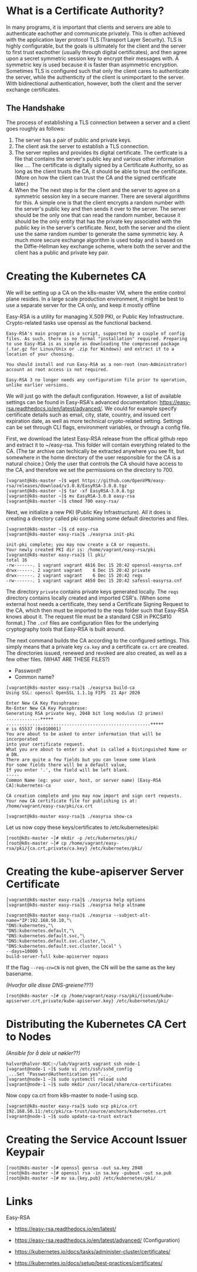 # What is a Certificate Authority?
In many programs, it is important that clients and servers are able to authenticate eachother and communicate privately. This is often achieved with the application layer protocol TLS (Transport Layer Security). TLS is highly configurable, but the goals is ultimately for the client and the server to first trust eachother (usually through digital certificates), and then agree upon a secret symmetric session key to encrypt their messages with. A symmetric key is used because it is faster than asymmetric encryption. Sometimes TLS is configured such that only the client cares to authenticate the server, while the authenticity of the client is unimportant to the server. With bidirectional authentication, however, both the client and the server exchange certificates.

## The Handshake

The process of establishing a TLS connection between a server and a client goes roughly as follows:
1. The server has a pair of public and private keys.
2. The client ask the server to establish a TLS connection.
3. The server replies and provides its digital certificate. The certficate is a file that contains the server's public key and various other information like .... The certificate is digitally signed by a Certificate Authority, so as long as the client trusts the CA, it should be able to trust the certificate. (More on how the client can trust the CA and the signed certificate later.)
4. When the The next step is for the client and the server to agree on a symmetric session key in a secure manner. There are several algorithms for this. A simple one is that the client encrypts a random number with the server's public key and then sends it over to the server. The server should be the only one that can read the random number, because it should be the only entity that has the private key associated with the public key in the server's certificate. Next, both the server and the client use the same random number to generate the same symmetric key. A much more secure exchange algorithm is used today and is based on the Diffie-Hellman key exchange scheme, where both the server and the client has a public and private key pair.


# Creating the Kubernetes CA

We will be setting up a CA on the k8s-master VM, where the entire control plane resides. In a large scale production environment, it might be best to use a separate server for the CA only, and keep it mostly offline 

Easy-RSA is a utility for managing X.509 PKI, or Public Key Infrastructure. Crypto-related tasks use openssl as the functional backend.

```
Easy-RSA's main program is a script, supported by a couple of config files. As such, there is no formal "installation" required. Preparing to use Easy-RSA is as simple as downloading the compressed package (.tar.gz for Linux/Unix or .zip for Windows) and extract it to a location of your choosing. 

You should install and run Easy-RSA as a non-root (non-Administrator) account as root access is not required.

Easy-RSA 3 no longer needs any configuration file prior to operation, unlike earlier versions. 
```
We will just go with the default configuration. However, a list of available settings can be found in Easy-RSA's advanced documentation: https://easy-rsa.readthedocs.io/en/latest/advanced/. We could for example specify certificate details such as email, city, state, country, and issued cert expiration date, as well as more technical crypto-related setting. Settings can be set through CLI flags, environment variables, or through a config file.

First, we download the latest Easy-RSA release from the offical github repo and extract it to ~/easy-rsa. This folder will contain everything related to the CA. (The tar archive can techically be extracted anywhere you see fit, but somewhere in the home directory of the user responsible for the CA is a natural choice.) Only the user that controls the CA should have access to the CA, and therefore we set the permissions on the directory to 700.

```console
[vagrant@k8s-master ~]$ wget https://github.com/OpenVPN/easy-rsa/releases/download/v3.0.8/EasyRSA-3.0.8.tgz
[vagrant@k8s-master ~]$ tar -xf EasyRSA-3.0.8.tgz
[vagrant@k8s-master ~]$ mv EasyRSA-3.0.8 easy-rsa
[vagrant@k8s-master ~]$ chmod 700 easy-rsa/
```

Next, we initialize a new PKI (Public Key Infrastructure). All it does is creating a directory called pki containing some default directories and files.

```console
[vagrant@k8s-master ~]$ cd easy-rsa
[vagrant@k8s-master easy-rsa]$ ./easyrsa init-pki

init-pki complete; you may now create a CA or requests.
Your newly created PKI dir is: /home/vagrant/easy-rsa/pki
[vagrant@k8s-master easy-rsa]$ ll pki/
total 16
-rw-------. 1 vagrant vagrant 4616 Dec 15 20:42 openssl-easyrsa.cnf
drwx------. 2 vagrant vagrant    6 Dec 15 20:42 private
drwx------. 2 vagrant vagrant    6 Dec 15 20:42 reqs
-rw-------. 1 vagrant vagrant 4650 Dec 15 20:42 safessl-easyrsa.cnf
```
The directory `private` contains private keys generated locally. The `reqs` directory contains locally created and imported CSR's. (When some external host needs a certificate, they send a Certificate Signing Request to the CA, which then must be imported to the reqs folder such that Easy-RSA knows about it. The request file must be a standard CSR in PKCS#10 format.) The `.cnf` files are configuration files for the underlying cryptography tools that Easy-RSA is built around.

The next command builds the CA according to the configured settings. This simply means that a private key `ca.key` and a certificate `ca.crt` are created. The directories issued, renewed and revoked are also created, as well as a few other files. (WHAT ARE THESE FILES?)

* Password?
* Common name?

```console
[vagrant@k8s-master easy-rsa]$ ./easyrsa build-ca
Using SSL: openssl OpenSSL 1.1.1g FIPS  21 Apr 2020

Enter New CA Key Passphrase: 
Re-Enter New CA Key Passphrase: 
Generating RSA private key, 2048 bit long modulus (2 primes)
.............+++++
.......................................................+++++
e is 65537 (0x010001)
You are about to be asked to enter information that will be incorporated
into your certificate request.
What you are about to enter is what is called a Distinguished Name or a DN.
There are quite a few fields but you can leave some blank
For some fields there will be a default value,
If you enter '.', the field will be left blank.
-----
Common Name (eg: your user, host, or server name) [Easy-RSA CA]:kubernetes-ca

CA creation complete and you may now import and sign cert requests.
Your new CA certificate file for publishing is at:
/home/vagrant/easy-rsa/pki/ca.crt

[vagrant@k8s-master easy-rsa]$ ./easyrsa show-ca
```

Let us now copy these keys/certificates to /etc/kubernetes/pki:

```console
[root@k8s-master ~]# mkdir -p /etc/kubernetes/pki/
[root@k8s-master ~]# cp /home/vagrant/easy-rsa/pki/{ca.crt,private/ca.key} /etc/kubernetes/pki/
```

# Creating the kube-apiserver Server Certificate

```console
[vagrant@k8s-master easy-rsa]$ ./easyrsa help options
[vagrant@k8s-master easy-rsa]$ ./easyrsa help altname
```

```console
[vagrant@k8s-master easy-rsa]$ ./easyrsa --subject-alt-name="IP:192.168.50.10,"\
"DNS:kubernetes,"\
"DNS:kubernetes.default,"\
"DNS:kubernetes.default.svc,"\
"DNS:kubernetes.default.svc.cluster,"\
"DNS:kubernetes.default.svc.cluster.local" \
--days=10000 \
build-server-full kube-apiserver nopass
```
If the flag `--req-cn=CN` is not given, the CN will be the same as the key basename.  

_(Hvorfor alle disse DNS-greiene???)_

```console
[root@k8s-master ~]# cp /home/vagrant/easy-rsa/pki/{issued/kube-apiserver.crt,private/kube-apiserver.key} /etc/kubernetes/pki/
```


# Distributing the Kubernetes CA Cert to Nodes

_(Ansible for å dele ut nøkler??)_

```console
halvor@halvor-NUC:~/lab/Vagrant$ vagrant ssh node-1
[vagrant@node-1 ~]$ sudo vi /etc/ssh/sshd_config 
_...Set "PasswordAuthentication yes"..._
[vagrant@node-1 ~]$ sudo systemctl reload sshd
[vagrant@node-1 ~]$ sudo mkdir /usr/local/share/ca-certificates
```

Now copy ca.crt from k8s-master to node-1 using scp.

```console
[vagrant@k8s-master easy-rsa]$ sudo scp pki/ca.crt 192.168.50.11:/etc/pki/ca-trust/source/anchors/kubernetes.crt
[vagrant@node-1 ~]$ sudo update-ca-trust extract
```

# Creating the Service Account Issuer Keypair

```console
[root@k8s-master ~]# openssl genrsa -out sa.key 2048
[root@k8s-master ~]# openssl rsa -in sa.key -pubout -out sa.pub
[root@k8s-master ~]# mv sa.{key,pub} /etc/kubernetes/pki/
```



# Links
Easy-RSA
* https://easy-rsa.readthedocs.io/en/latest/
* https://easy-rsa.readthedocs.io/en/latest/advanced/   (Configuration)

* https://kubernetes.io/docs/tasks/administer-cluster/certificates/
* https://kubernetes.io/docs/setup/best-practices/certificates/

